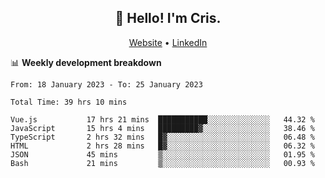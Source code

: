 
<h2 align="center">👋 Hello! I'm Cris.</h2>
<p align="center">
  <a href="https://www.criscunas.dev">Website</a> •
  <a href="https://www.linkedin.com/in/cristophercunas/">LinkedIn</a> 
</p>


📊 **Weekly development breakdown**
<!--START_SECTION:waka-->

```text
From: 18 January 2023 - To: 25 January 2023

Total Time: 39 hrs 10 mins

Vue.js           17 hrs 21 mins  ███████████░░░░░░░░░░░░░░   44.32 %
JavaScript       15 hrs 4 mins   █████████▓░░░░░░░░░░░░░░░   38.46 %
TypeScript       2 hrs 32 mins   █▓░░░░░░░░░░░░░░░░░░░░░░░   06.48 %
HTML             2 hrs 28 mins   █▓░░░░░░░░░░░░░░░░░░░░░░░   06.32 %
JSON             45 mins         ▒░░░░░░░░░░░░░░░░░░░░░░░░   01.95 %
Bash             21 mins         ▒░░░░░░░░░░░░░░░░░░░░░░░░   00.93 %
```

<!--END_SECTION:waka-->
